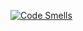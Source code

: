 <!-- ### Hexlet tests and linter status:
[![Actions Status](https://github.com/stassavuliak/frontend-project-44/actions/workflows/hexlet-check.yml/badge.svg)](https://github.com/stassavuliak/frontend-project-44/actions) -->

[![Code Smells](https://sonarcloud.io/api/project_badges/measure?project=stassavuliak_frontend-project-44&metric=code_smells)](https://sonarcloud.io/summary/new_code?id=stassavuliak_frontend-project-44)